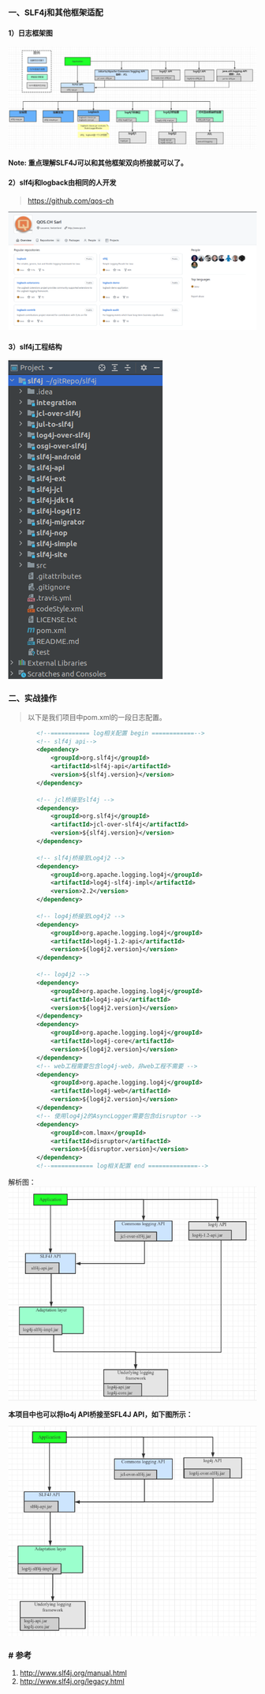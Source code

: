 ### 一、SLF4j和其他框架适配

#### 1）日志框架图

![image-20211215151116074](../../src/main/resources/picture/image-20211215151116074.png)

**Note: 重点理解SLF4J可以和其他框架双向桥接就可以了。**

#### 2）slf4j和logback由相同的人开发

> https://github.com/qos-ch

![image-20211215151826446](../../src/main/resources/picture/image-20211215151826446.png)

#### 3）slf4j工程结构

![image-20211215151651497](../../src/main/resources/picture/image-20211215151651497.png)

### 二、实战操作
> 以下是我们项目中pom.xml的一段日志配置。
```xml
        <!--=========== log相关配置 begin ============-->
        <!-- slf4j api-->
        <dependency>
            <groupId>org.slf4j</groupId>
            <artifactId>slf4j-api</artifactId>
            <version>${slf4j.version}</version>
        </dependency>

        <!-- jcl桥接至slf4j -->
        <dependency>
            <groupId>org.slf4j</groupId>
            <artifactId>jcl-over-slf4j</artifactId>
            <version>${slf4j.version}</version>
        </dependency>

        <!-- slf4j桥接至Log4j2 -->
        <dependency>
            <groupId>org.apache.logging.log4j</groupId>
            <artifactId>log4j-slf4j-impl</artifactId>
            <version>2.2</version>
        </dependency>

        <!-- log4j桥接至Log4j2 -->
        <dependency>
            <groupId>org.apache.logging.log4j</groupId>
            <artifactId>log4j-1.2-api</artifactId>
            <version>${log4j2.version}</version>
        </dependency>

        <!-- log4j2 -->
        <dependency>
            <groupId>org.apache.logging.log4j</groupId>
            <artifactId>log4j-api</artifactId>
            <version>${log4j2.version}</version>
        </dependency>
        <dependency>
            <groupId>org.apache.logging.log4j</groupId>
            <artifactId>log4j-core</artifactId>
            <version>${log4j2.version}</version>
        </dependency>
        <!-- web工程需要包含log4j-web，非web工程不需要 -->
        <dependency>
            <groupId>org.apache.logging.log4j</groupId>
            <artifactId>log4j-web</artifactId>
            <version>${log4j2.version}</version>
        </dependency>
        <!-- 使用log4j2的AsyncLogger需要包含disruptor -->
        <dependency>
            <groupId>com.lmax</groupId>
            <artifactId>disruptor</artifactId>
            <version>${disruptor.version}</version>
        </dependency>
        <!--============ log相关配置 end ==============-->
```

解析图：
![解析图](../../src/main/resources/picture/1240-20210115022631340.png)

**本项目中也可以将lo4j API桥接至SFL4J API，如下图所示：**

![log4j API桥接至SLF4J API](../../src/main/resources/picture/1240-20210115022631369.png)

### # 参考

1. http://www.slf4j.org/manual.html
1. http://www.slf4j.org/legacy.html